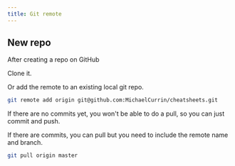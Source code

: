 ```yaml
---
title: Git remote
---
```


## New repo

After creating a repo on GitHub

Clone it.

Or add the remote to an existing local git repo.

```sh
git remote add origin git@github.com:MichaelCurrin/cheatsheets.git
```

If there are no commits yet, you won't be able to do  a pull, so you can just commit and push.

If there are commits, you can pull but you need to include the remote name and branch.

```sh
git pull origin master
```
